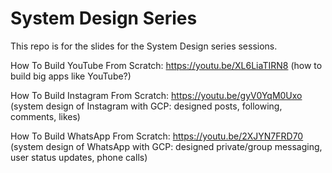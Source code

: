 # System Design Series

This repo is for the slides for the System Design series sessions.

How To Build YouTube From Scratch: https://youtu.be/XL6LiaTIRN8 (how to build big apps like YouTube?)

How To Build Instagram From Scratch: https://youtu.be/gyV0YqM0Uxo (system design of Instagram with GCP: designed posts, following, comments, likes)

How To Build WhatsApp From Scratch: https://youtu.be/2XJYN7FRD70 (system design of WhatsApp with GCP: designed private/group messaging, user status updates, phone calls)
